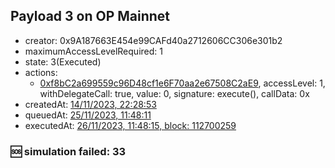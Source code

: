 ## Payload 3 on OP Mainnet

- creator: 0x9A187663E454e99CAFd40a2712606CC306e301b2
- maximumAccessLevelRequired: 1
- state: 3(Executed)
- actions:
  - [0xf8bC2a699559c96D48cf1e6F70aa2e67508C2aE9](https://optimistic.etherscan.io/tx/0xf8bC2a699559c96D48cf1e6F70aa2e67508C2aE9), accessLevel: 1, withDelegateCall: true, value: 0, signature: execute(), callData: 0x
- createdAt: [14/11/2023, 22:28:53](https://optimistic.etherscan.io/tx/0xe64e281958efb5214097ffa5b7cb06b84792e964cebbd503b67a1cd5c1225079)
- queuedAt: [25/11/2023, 11:48:11](https://optimistic.etherscan.io/tx/0xb3f8a8b49aea6535a785f240c608eba0f25d21f0f25a14d19780f7b8606e5440)
- executedAt: [26/11/2023, 11:48:15, block: 112700259](https://optimistic.etherscan.io/tx/0x50097b7a4ae1464f7c78b3be86da487b15a4aa8f9e7b95784844a4c279145b1d)

### :sos: simulation failed: 33
